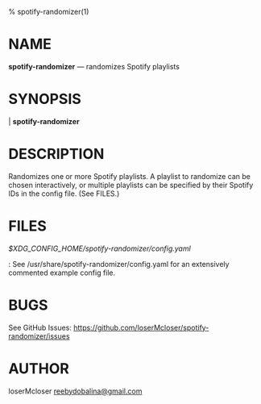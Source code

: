 % spotify-randomizer(1)

NAME
====

**spotify-randomizer** — randomizes Spotify playlists

SYNOPSIS
========

| **spotify-randomizer**

DESCRIPTION
===========

Randomizes one or more Spotify playlists.
A playlist to randomize can be chosen interactively,
or multiple playlists can be specified by their Spotify IDs in the config file.
(See FILES.)

FILES
=====

*$XDG_CONFIG_HOME/spotify-randomizer/config.yaml*

:   See /usr/share/spotify-randomizer/config.yaml for an extensively commented example config file.

BUGS
====

See GitHub Issues: <https://github.com/loserMcloser/spotify-randomizer/issues>

AUTHOR
======

loserMcloser <reebydobalina@gmail.com>